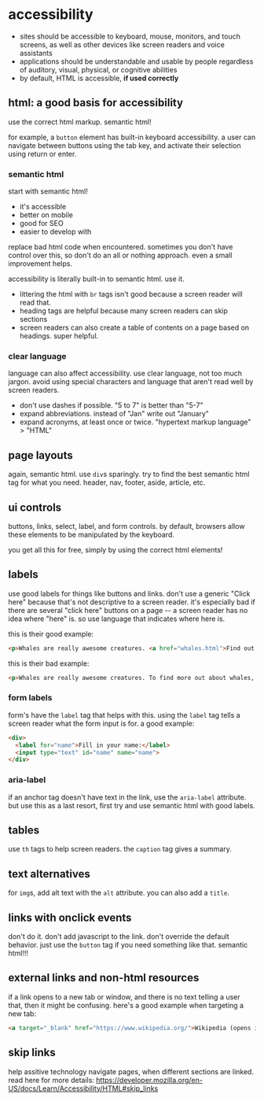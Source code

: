 # accessibility
- sites should be accessible to keyboard, mouse, monitors, and touch screens, as well as other devices like screen readers and voice assistants
- applications should be understandable and usable by people regardless of auditory, visual, physical, or cognitive abilities
- by default, HTML is accessible, **if used correctly**

## html: a good basis for accessibility
use the correct html markup. semantic html!

for example, a `button` element has built-in keyboard accessibility. a user can navigate between buttons using the tab key, and activate their selection using return or enter.

### semantic html
start with semantic html!
- it's accessible
- better on mobile
- good for SEO
- easier to develop with

replace bad html code when encountered. sometimes you don't have control over this, so don't do an all or nothing approach. even a small improvement helps.

accessibility is literally built-in to semantic html. use it.

- littering the html with `br` tags isn't good because a screen reader will read that.
- heading tags are helpful because many screen readers can skip sections
- screen readers can also create a table of contents on a page based on headings. super helpful.

### clear language
language can also affect accessibility. use clear language, not too much jargon. avoid using special characters and language that aren't read well by screen readers.
- don't use dashes if possible. "5 to 7" is better than "5-7"
- expand abbreviations. instead of "Jan" write out "January"
- expand acronyms, at least once or twice. "hypertext markup language" > "HTML"

## page layouts
again, semantic html. use `div`s sparingly. try to find the best semantic html tag for what you need. header, nav, footer, aside, article, etc.

## ui controls
buttons, links, select, label, and form controls. by default, browsers allow these elements to be manipulated by the keyboard.

you get all this for free, simply by using the correct html elements!

## labels
use good labels for things like buttons and links. don't use a generic "Click here" because that's not descriptive to a screen reader. it's especially bad if there are several "click here" buttons on a page -- a screen reader has no idea where "here" is. so use language that indicates where here is. 

this is their good example:
```html
<p>Whales are really awesome creatures. <a href="whales.html">Find out more about whales</a>.</p>
```

this is their bad example:
```html
<p>Whales are really awesome creatures. To find more out about whales, <a href="whales.html">click here</a>.</p>
```

### form labels
form's have the `label` tag that helps with this. using the `label` tag tells a screen reader what the form input is for. a good example:
```html
<div>
  <label for="name">Fill in your name:</label>
  <input type="text" id="name" name="name">
</div>
```

### aria-label
if an anchor tag doesn't have text in the link, use the `aria-label` attribute. but use this as a last resort, first try and use semantic html with good labels.

## tables
use `th` tags to help screen readers. the `caption` tag gives a summary.

## text alternatives
for `img`s, add alt text with the `alt` attribute. you can also add a `title`.

## links with onclick events
don't do it. don't add javascript to the link. don't override the default behavior. just use the `button` tag if you need something like that. semantic html!!!

## external links and non-html resources
if a link opens to a new tab or window, and there is no text telling a user that, then it might be confusing. here's a good example when targeting a new tab:
```html
<a target="_blank" href="https://www.wikipedia.org/">Wikipedia (opens in a new window)</a>
```

## skip links
help assitive technology navigate pages, when different sections are linked. read here for more details: https://developer.mozilla.org/en-US/docs/Learn/Accessibility/HTML#skip_links
